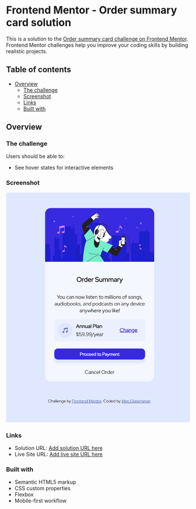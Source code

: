 # Frontend Mentor - Order summary card solution

This is a solution to the [Order summary card challenge on Frontend Mentor](https://www.frontendmentor.io/challenges/order-summary-component-QlPmajDUj). Frontend Mentor challenges help you improve your coding skills by building realistic projects.

## Table of contents

- [Overview](#overview)
  - [The challenge](#the-challenge)
  - [Screenshot](#screenshot)
  - [Links](#links)
  - [Built with](#built-with)

## Overview

### The challenge

Users should be able to:

- See hover states for interactive elements

### Screenshot

![](./images/screenshot.png)

### Links

- Solution URL: [Add solution URL here](https://github.com/WesGlassmeyer/order-summary-component-main)
- Live Site URL: [Add live site URL here](https://wesglassmeyer.github.io/order-summary-component-main/)

### Built with

- Semantic HTML5 markup
- CSS custom properties
- Flexbox
- Mobile-first workflow
